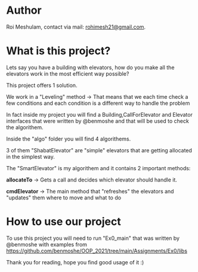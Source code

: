 # Author
Roi Meshulam, contact via mail: rohimesh21@gmail.com.

# What is this project?

Lets say you have a building with elevators, how do you make all the elevators work in the most efficient way possible?

This project offers 1 solution.

We work in a "Leveling" method -> That means that we each time check a few conditions and each condition is a different way to handle the problem

In fact inside my project you will find a Building,CallForElevator and Elevator interfaces that were written by @benmoshe and that will be used to check the algorithem.

Inside the "algo" folder you will find 4 algorithems.

3 of them "ShabatElevator" are "simple" elevators that are getting allocated in the simplest way.

The "SmartElevator" is my algorithem and it contains 2 important methods:

**allocateTo** -> Gets a call and decides which elevator should handle it.

**cmdElevator** -> The main method that "refreshes" the elevators and "updates" them where to move and what to do

# How to use our project

To use this project you will need to run "Ex0_main" that was written by @benmoshe with examples from https://github.com/benmoshe/OOP_2021/tree/main/Assignments/Ex0/libs

Thank you for reading, hope you find good usage of it :)
